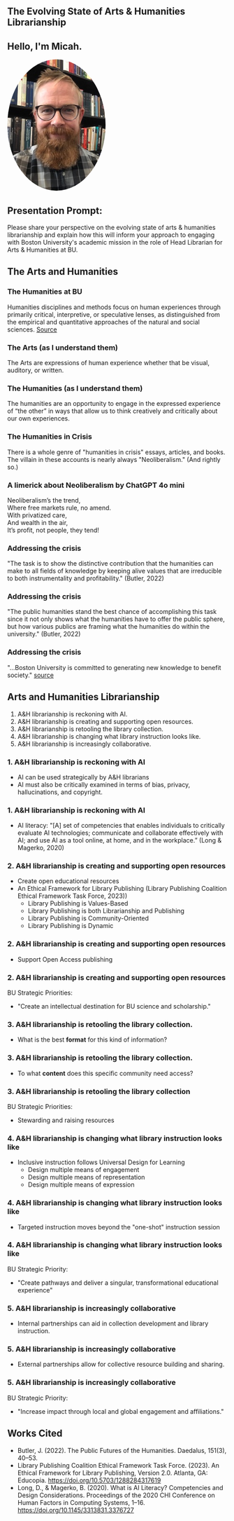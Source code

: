 ## The Evolving State of Arts & Humanities Librarianship


## Hello, I'm Micah.
<img src="./images/saxton_profile.jpg" height=300 style="border-radius: 50%">
<br>


## Presentation Prompt:
Please share your perspective on the evolving state of arts & humanities librarianship and explain how this will inform your approach to engaging with Boston University's academic mission in the role of Head Librarian for Arts & Humanities at BU.


## The Arts and Humanities

### The Humanities at BU
Humanities disciplines and methods focus on human experiences through primarily critical, interpretive, or speculative lenses, as distinguished from the empirical and quantitative approaches of the natural and social sciences. [Source](https://www.bu.edu/cas/academics/undergraduate-education/humanities/)

### The Arts (as I understand them)
The Arts are expressions of human experience whether that be visual, auditory, or written.

### The Humanities (as I understand them)
The humanities are an opportunity to engage in the expressed experience of “the other” in ways that allow us to think creatively and critically about our own experiences.

### The Humanities in Crisis
There is a whole genre of "humanities in crisis" essays, articles, and books. The villain in these accounts is nearly always "Neoliberalism." (And rightly so.)

### A limerick about Neoliberalism by ChatGPT 4o mini
Neoliberalism’s the trend,  
Where free markets rule, no amend.  
With privatized care,  
And wealth in the air,  
It’s profit, not people, they tend!

### Addressing the crisis
"The task is to show the distinctive contribution that the humanities can make to all fields of knowledge by keeping alive values that are irreducible to both instrumentality and profitability." (Butler, 2022)

### Addressing the crisis
"The public humanities stand the best chance of accomplishing this task since it not only shows what the humanities have to offer the public sphere, but how various publics are framing what the humanities do within the university." (Butler, 2022)

### Addressing the crisis
"…Boston University is committed to generating new knowledge to benefit society." [source](https://www.bu.edu/about/mission-statement/)

## Arts and Humanities Librarianship
1. A&H librarianship is reckoning with AI. 
2. A&H librarianship is creating and supporting open resources.
3. A&H librarianship is retooling the library collection.
4. A&H librarianship is changing what library instruction looks like.
5. A&H librarianship is increasingly collaborative.


### 1. A&H librarianship is reckoning with AI
- AI can be used strategically by A&H librarians
- AI must also be critically examined in terms of bias, privacy, hallucinations, and copyright.

### 1. A&H librarianship is reckoning with AI
- AI literacy: "[A] set of competencies that enables individuals to critically evaluate AI technologies; communicate and collaborate effectively with AI; and use AI as a tool online, at home, and in the workplace.” (Long & Magerko, 2020)

### 2. A&H librarianship is creating and supporting open resources
- Create open educational resources
- An Ethical Framework for Library Publishing (Library Publishing Coalition Ethical Framework Task Force, 2023))
    - Library Publishing is Values-Based
    - Library Publishing is both Librarianship and Publishing
    - Library Publishing is Community-Oriented
    - Library Publishing is Dynamic

### 2. A&H librarianship is creating and supporting open resources
- Support Open Access publishing

### 2. A&H librarianship is creating and supporting open resources
BU Strategic Priorities:
- "Create an intellectual destination for BU science and scholarship."

### 3. A&H librarianship is retooling the library collection.
- What is the best **format** for this kind of information?

### 3. A&H librarianship is retooling the library collection.
- To what **content** does this specific community need access?

### 3. A&H librarianship is retooling the library collection
BU Strategic Priorities:
- Stewarding and raising resources

### 4. A&H librarianship is changing what library instruction looks like
- Inclusive instruction follows Universal Design for Learning
    - Design multiple means of engagement
    - Design multiple means of representation
    - Design multiple means of expression

 ### 4. A&H librarianship is changing what library instruction looks like 
- Targeted instruction moves beyond the "one-shot" instruction session

 ### 4. A&H librarianship is changing what library instruction looks like 
 BU Strategic Priority: 
- "Create pathways and deliver a singular, transformational educational experience"

### 5. A&H librarianship is increasingly collaborative
- Internal partnerships can aid in collection development and library instruction.

### 5. A&H librarianship is increasingly collaborative
- External partnerships allow for collective resource building and sharing.

### 5. A&H librarianship is increasingly collaborative
BU Strategic Priority:
- "Increase impact through local and global engagement and affiliations."

## Works Cited
- Butler, J. (2022). The Public Futures of the Humanities. Daedalus, 151(3), 40–53.
- Library Publishing Coalition Ethical Framework Task Force. (2023). An Ethical Framework for Library Publishing, Version 2.0. Atlanta, GA: Educopia.  https://doi.org/10.5703/1288284317619
- Long, D., & Magerko, B. (2020). What is AI Literacy? Competencies and Design Considerations. Proceedings of the 2020 CHI Conference on Human Factors in Computing Systems, 1–16. https://doi.org/10.1145/3313831.3376727
